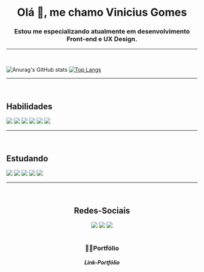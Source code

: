 # <center>Olá 👋, me chamo Vinicius Gomes</center>

### <center>Estou me especializando atualmente em desenvolvimento Front-end e UX Design.</center>

***

<br>

![Anurag's GitHub stats](https://github-readme-stats.vercel.app/api?username=ViniCode2&show_icons=true&theme=tokyonight)
[![Top Langs](https://github-readme-stats.vercel.app/api/top-langs/?username=ViniCode2&layout=compact)](https://github.com/anuraghazra/github-readme-stats)

***

<br>

## **Habilidades**


<img src="https://img.shields.io/badge/PHP-777BB4?style=for-the-badge&logo=php&logoColor=white">
<img src="https://img.shields.io/badge/HTML5-E34F26?style=for-the-badge&logo=html5&logoColor=white">
<img src="https://img.shields.io/badge/CSS3-1572B6?style=for-the-badge&logo=css3&logoColor=white">
<img src="https://img.shields.io/badge/Tailwind_CSS-38B2AC?style=for-the-badge&logo=tailwind-css&logoColor=white">
<img src="https://img.shields.io/badge/Bootstrap-563D7C?style=for-the-badge&logo=bootstrap&logoColor=white">
<img src="https://img.shields.io/badge/GIT-E44C30?style=for-the-badge&logo=git&logoColor=white">

<br>

***

<br>

## **Estudando**

<img src="https://img.shields.io/badge/Angular-DD0031?style=for-the-badge&logo=angular&logoColor=white">
<img src="https://img.shields.io/badge/React-20232A?style=for-the-badge&logo=react&logoColor=61DAFB">
<img src="https://img.shields.io/badge/React_Native-20232A?style=for-the-badge&logo=react&logoColor=61DAFB">
<img src="https://img.shields.io/badge/JavaScript-F7DF1E?style=for-the-badge&logo=javascript&logoColor=black"> 
<img src="https://img.shields.io/badge/TypeScript-007ACC?style=for-the-badge&logo=typescript&logoColor=white">

<br>

***

<br>

## <center>**Redes-Sociais**</center>

<center><a href="https://www.instagram.com/_manovini_/?hl=pt-br"><img src="https://img.shields.io/badge/Instagram-E4405F?style=for-the-badge&logo=instagram&logoColor=white"></a>
<a href="#"><img src="https://img.shields.io/badge/LinkedIn-0077B5?style=for-the-badge&logo=linkedin&logoColor=white"></a>
<a href="mailto:vini.irinel0012@gmail.com"><img src="https://img.shields.io/badge/Gmail-D14836?style=for-the-badge&logo=gmail&logoColor=white"></a></center>

<br>

### <center>**👨‍💻Portfólio**</center>
#### <center>_Link-Portfólio_</center>







